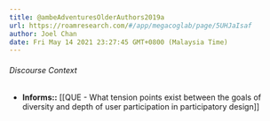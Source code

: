 ```yaml
---
title: @ambeAdventuresOlderAuthors2019a
url: https://roamresearch.com/#/app/megacoglab/page/5UHJaIsaf
author: Joel Chan
date: Fri May 14 2021 23:27:45 GMT+0800 (Malaysia Time)
---
```




###### Discourse Context

- **Informs::** [[QUE - What tension points exist between the goals of diversity and depth of user participation in participatory design]]
